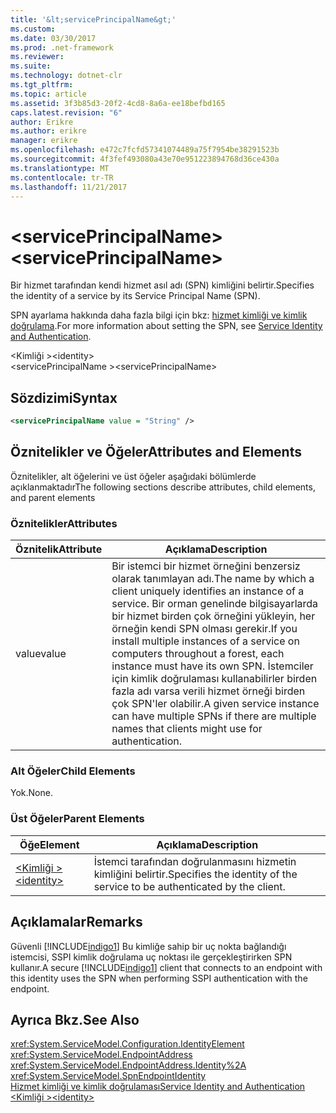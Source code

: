 ```yaml
---
title: '&lt;servicePrincipalName&gt;'
ms.custom: 
ms.date: 03/30/2017
ms.prod: .net-framework
ms.reviewer: 
ms.suite: 
ms.technology: dotnet-clr
ms.tgt_pltfrm: 
ms.topic: article
ms.assetid: 3f3b85d3-20f2-4cd8-8a6a-ee18befbd165
caps.latest.revision: "6"
author: Erikre
ms.author: erikre
manager: erikre
ms.openlocfilehash: e472c7fcfd57341074489a75f7954be38291523b
ms.sourcegitcommit: 4f3fef493080a43e70e951223894768d36ce430a
ms.translationtype: MT
ms.contentlocale: tr-TR
ms.lasthandoff: 11/21/2017
---
```

# <a name="ltserviceprincipalnamegt"></a><span data-ttu-id="721bc-102">&lt;servicePrincipalName&gt;</span><span class="sxs-lookup"><span data-stu-id="721bc-102">&lt;servicePrincipalName&gt;</span></span>
<span data-ttu-id="721bc-103">Bir hizmet tarafından kendi hizmet asıl adı (SPN) kimliğini belirtir.</span><span class="sxs-lookup"><span data-stu-id="721bc-103">Specifies the identity of a service by its Service Principal Name (SPN).</span></span>  
  
 <span data-ttu-id="721bc-104">SPN ayarlama hakkında daha fazla bilgi için bkz: [hizmet kimliği ve kimlik doğrulama](../../../../../docs/framework/wcf/feature-details/service-identity-and-authentication.md).</span><span class="sxs-lookup"><span data-stu-id="721bc-104">For more information about setting the SPN, see [Service Identity and Authentication](../../../../../docs/framework/wcf/feature-details/service-identity-and-authentication.md).</span></span>  
  
 <span data-ttu-id="721bc-105">\<Kimliği ></span><span class="sxs-lookup"><span data-stu-id="721bc-105">\<identity></span></span>  
<span data-ttu-id="721bc-106">\<servicePrincipalName ></span><span class="sxs-lookup"><span data-stu-id="721bc-106">\<servicePrincipalName></span></span>  
  
## <a name="syntax"></a><span data-ttu-id="721bc-107">Sözdizimi</span><span class="sxs-lookup"><span data-stu-id="721bc-107">Syntax</span></span>  
  
```xml  
<servicePrincipalName value = "String" />  
```  
  
## <a name="attributes-and-elements"></a><span data-ttu-id="721bc-108">Öznitelikler ve Öğeler</span><span class="sxs-lookup"><span data-stu-id="721bc-108">Attributes and Elements</span></span>  
 <span data-ttu-id="721bc-109">Öznitelikler, alt öğelerini ve üst öğeler aşağıdaki bölümlerde açıklanmaktadır</span><span class="sxs-lookup"><span data-stu-id="721bc-109">The following sections describe attributes, child elements, and parent elements</span></span>  
  
### <a name="attributes"></a><span data-ttu-id="721bc-110">Öznitelikler</span><span class="sxs-lookup"><span data-stu-id="721bc-110">Attributes</span></span>  
  
|<span data-ttu-id="721bc-111">Öznitelik</span><span class="sxs-lookup"><span data-stu-id="721bc-111">Attribute</span></span>|<span data-ttu-id="721bc-112">Açıklama</span><span class="sxs-lookup"><span data-stu-id="721bc-112">Description</span></span>|  
|---------------|-----------------|  
|<span data-ttu-id="721bc-113">value</span><span class="sxs-lookup"><span data-stu-id="721bc-113">value</span></span>|<span data-ttu-id="721bc-114">Bir istemci bir hizmet örneğini benzersiz olarak tanımlayan adı.</span><span class="sxs-lookup"><span data-stu-id="721bc-114">The name by which a client uniquely identifies an instance of a service.</span></span> <span data-ttu-id="721bc-115">Bir orman genelinde bilgisayarlarda bir hizmet birden çok örneğini yükleyin, her örneğin kendi SPN olması gerekir.</span><span class="sxs-lookup"><span data-stu-id="721bc-115">If you install multiple instances of a service on computers throughout a forest, each instance must have its own SPN.</span></span> <span data-ttu-id="721bc-116">İstemciler için kimlik doğrulaması kullanabilirler birden fazla adı varsa verili hizmet örneği birden çok SPN'ler olabilir.</span><span class="sxs-lookup"><span data-stu-id="721bc-116">A given service instance can have multiple SPNs if there are multiple names that clients might use for authentication.</span></span>|  
  
### <a name="child-elements"></a><span data-ttu-id="721bc-117">Alt Öğeler</span><span class="sxs-lookup"><span data-stu-id="721bc-117">Child Elements</span></span>  
 <span data-ttu-id="721bc-118">Yok.</span><span class="sxs-lookup"><span data-stu-id="721bc-118">None.</span></span>  
  
### <a name="parent-elements"></a><span data-ttu-id="721bc-119">Üst Öğeler</span><span class="sxs-lookup"><span data-stu-id="721bc-119">Parent Elements</span></span>  
  
|<span data-ttu-id="721bc-120">Öğe</span><span class="sxs-lookup"><span data-stu-id="721bc-120">Element</span></span>|<span data-ttu-id="721bc-121">Açıklama</span><span class="sxs-lookup"><span data-stu-id="721bc-121">Description</span></span>|  
|-------------|-----------------|  
|[<span data-ttu-id="721bc-122">\<Kimliği ></span><span class="sxs-lookup"><span data-stu-id="721bc-122">\<identity></span></span>](../../../../../docs/framework/configure-apps/file-schema/wcf/identity.md)|<span data-ttu-id="721bc-123">İstemci tarafından doğrulanmasını hizmetin kimliğini belirtir.</span><span class="sxs-lookup"><span data-stu-id="721bc-123">Specifies the identity of the service to be authenticated by the client.</span></span>|  
  
## <a name="remarks"></a><span data-ttu-id="721bc-124">Açıklamalar</span><span class="sxs-lookup"><span data-stu-id="721bc-124">Remarks</span></span>  
 <span data-ttu-id="721bc-125">Güvenli [!INCLUDE[indigo1](../../../../../includes/indigo1-md.md)] Bu kimliğe sahip bir uç nokta bağlandığı istemcisi, SSPI kimlik doğrulama uç noktası ile gerçekleştirirken SPN kullanır.</span><span class="sxs-lookup"><span data-stu-id="721bc-125">A secure [!INCLUDE[indigo1](../../../../../includes/indigo1-md.md)] client that connects to an endpoint with this identity uses the SPN when performing SSPI authentication with the endpoint.</span></span>  
  
## <a name="see-also"></a><span data-ttu-id="721bc-126">Ayrıca Bkz.</span><span class="sxs-lookup"><span data-stu-id="721bc-126">See Also</span></span>  
 <xref:System.ServiceModel.Configuration.IdentityElement>  
 <xref:System.ServiceModel.EndpointAddress>  
 <xref:System.ServiceModel.EndpointAddress.Identity%2A>  
 <xref:System.ServiceModel.SpnEndpointIdentity>  
 [<span data-ttu-id="721bc-127">Hizmet kimliği ve kimlik doğrulaması</span><span class="sxs-lookup"><span data-stu-id="721bc-127">Service Identity and Authentication</span></span>](../../../../../docs/framework/wcf/feature-details/service-identity-and-authentication.md)  
 [<span data-ttu-id="721bc-128">\<Kimliği ></span><span class="sxs-lookup"><span data-stu-id="721bc-128">\<identity></span></span>](../../../../../docs/framework/configure-apps/file-schema/wcf/identity.md)
